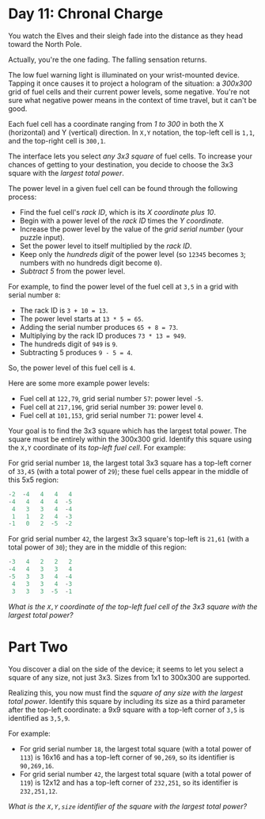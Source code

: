 # Day 11: Chronal Charge

You watch the Elves and their sleigh fade into the distance as they head toward the North Pole.

Actually, you're the one fading. The falling sensation returns.

The low fuel warning light is illuminated on your wrist-mounted device. Tapping it once causes it to project a hologram of the situation: a *300x300* grid of fuel cells and their current power levels, some negative. You're not sure what negative power means in the context of time travel, but it can't be good.

Each fuel cell has a coordinate ranging from *1 to 300* in both the X (horizontal) and Y (vertical) direction. In `X,Y` notation, the top-left cell is `1,1`, and the top-right cell is `300,1`.

The interface lets you select *any 3x3 square* of fuel cells. To increase your chances of getting to your destination, you decide to choose the 3x3 square with the *largest total power*.

The power level in a given fuel cell can be found through the following process:

  * Find the fuel cell's *rack ID*, which is its *X coordinate plus 10*.
  * Begin with a power level of the *rack ID* times the *Y coordinate*.
  * Increase the power level by the value of the *grid serial number* (your puzzle input).
  * Set the power level to itself multiplied by the *rack ID*.
  * Keep only the *hundreds digit* of the power level (so `12345` becomes `3`; numbers with no hundreds digit become `0`).
  * *Subtract 5* from the power level.

For example, to find the power level of the fuel cell at `3,5` in a grid with serial number `8`:

  * The rack ID is `3 + 10 = 13`.
  * The power level starts at `13 * 5 = 65`.
  * Adding the serial number produces `65 + 8 = 73`.
  * Multiplying by the rack ID produces `73 * 13 = 949`.
  * The hundreds digit of `949` is `9`.
  * Subtracting 5 produces `9 - 5 = 4`.

So, the power level of this fuel cell is `4`.

Here are some more example power levels:

  * Fuel cell at  `122,79`, grid serial number `57`: power level `-5`.
  * Fuel cell at `217,196`, grid serial number `39`: power level  `0`.
  * Fuel cell at `101,153`, grid serial number `71`: power level  `4`.

Your goal is to find the 3x3 square which has the largest total power. The square must be entirely within the 300x300 grid. Identify this square using the `X,Y` coordinate of its *top-left fuel cell*. For example:

For grid serial number `18`, the largest total 3x3 square has a top-left corner of `33,45` (with a total power of `29`); these fuel cells appear in the middle of this 5x5 region:

```cs
-2  -4   4   4   4
-4   4   4   4  -5
 4   3   3   4  -4
 1   1   2   4  -3
-1   0   2  -5  -2
```

For grid serial number `42`, the largest 3x3 square's top-left is `21,61` (with a total power of `30`); they are in the middle of this region:

```cs
-3   4   2   2   2
-4   4   3   3   4
-5   3   3   4  -4
 4   3   3   4  -3
 3   3   3  -5  -1
```

*What is the `X,Y` coordinate of the top-left fuel cell of the 3x3 square with the largest total power?*

# Part Two

You discover a dial on the side of the device; it seems to let you select a square of any size, not just 3x3. Sizes from 1x1 to 300x300 are supported.

Realizing this, you now must find the *square of any size with the largest total power*. Identify this square by including its size as a third parameter after the top-left coordinate: a 9x9 square with a top-left corner of `3,5` is identified as `3,5,9`.

For example:

  - For grid serial number `18`, the largest total square (with a total power of `113`) is 16x16 and has a top-left corner of `90,269`, so its identifier is `90,269,16`.
  - For grid serial number `42`, the largest total square (with a total power of `119`) is 12x12 and has a top-left corner of `232,251`, so its identifier is `232,251,12`.

*What is the `X,Y,size` identifier of the square with the largest total power?*
